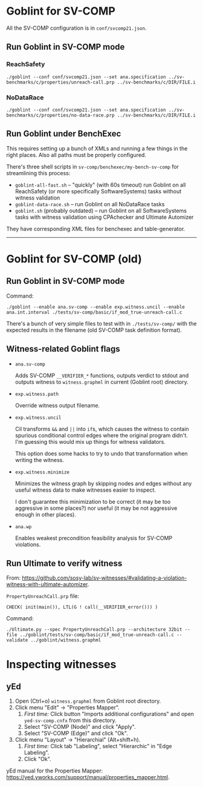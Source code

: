 # Goblint for SV-COMP
All the SV-COMP configuration is in `conf/svcomp21.json`.

## Run Goblint in SV-COMP mode
### ReachSafety
```
./goblint --conf conf/svcomp21.json --set ana.specification ../sv-benchmarks/c/properties/unreach-call.prp ../sv-benchmarks/c/DIR/FILE.i
```

### NoDataRace
```
./goblint --conf conf/svcomp21.json --set ana.specification ../sv-benchmarks/c/properties/no-data-race.prp ../sv-benchmarks/c/DIR/FILE.i
```

## Run Goblint under BenchExec
This requires setting up a bunch of XMLs and running a few things in the right places.
Also all paths must be properly configured.

There's three shell scripts in `sv-comp/benchexec/my-bench-sv-comp` for streamlining this process:
* `goblint-all-fast.sh` – "quickly" (with 60s timeout) run Goblint on all ReachSafety (or more specifically SoftwareSystems) tasks without witness validation
* `goblint-data-race.sh` – run Goblint on all NoDataRace tasks
* `goblint.sh` (probably outdated) – run Goblint on all SoftwareSystems tasks with witness validation using CPAchecker and Ultimate Automizer

They have corresponding XML files for benchexec and table-generator.


---


# Goblint for SV-COMP (old)

## Run Goblint in SV-COMP mode
Command:
```
./goblint --enable ana.sv-comp --enable exp.witness.uncil --enable ana.int.interval ./tests/sv-comp/basic/if_mod_true-unreach-call.c
```

There's a bunch of very simple files to test with in `./tests/sv-comp/` with the expected results in the filename (old SV-COMP task definition format).


## Witness-related Goblint flags
* `ana.sv-comp`

  Adds SV-COMP `__VERIFIER_*` functions, outputs verdict to stdout and outputs witness to `witness.graphml` in current (Goblint root) directory.

* `exp.witness.path`

  Override witness output filename.

* `exp.witness.uncil`

  Cil transforms `&&` and `||` into `if`s, which causes the witness to contain spurious conditional control edges where the original program didn't. I'm guessing this would mix up things for witness validators.

  This option does some hacks to try to undo that transformation when writing the witness.

* `exp.witness.minimize`

  Minimizes the witness graph by skipping nodes and edges without any useful witness data to make witnesses easier to inspect.

  I don't guarantee this minimization to be correct (it may be too aggressive in some places?) nor useful (it may be not aggressive enough in other places).

* `ana.wp`

  Enables weakest precondition feasibility analysis for SV-COMP violations.


## Run Ultimate to verify witness
From: https://github.com/sosy-lab/sv-witnesses/#validating-a-violation-witness-with-ultimate-automizer.

`PropertyUnreachCall.prp` file:
```
CHECK( init(main()), LTL(G ! call(__VERIFIER_error())) )
```

Command:
```
./Ultimate.py --spec PropertyUnreachCall.prp --architecture 32bit --file ../goblint/tests/sv-comp/basic/if_mod_true-unreach-call.c --validate ../goblint/witness.graphml
```



# Inspecting witnesses
## yEd

1. Open (Ctrl+o) `witness.graphml` from Goblint root directory.
2. Click menu "Edit" → "Properties Mapper".
    1. _First time:_  Click button "Imports additional configurations" and open `yed-sv-comp.cnfx` from this directory.
    2. Select "SV-COMP (Node)" and click "Apply".
    3. Select "SV-COMP (Edge)" and click "Ok".
3. Click menu "Layout" → "Hierarchial" (Alt+shift+h).
    1. _First time:_ Click tab "Labeling", select "Hierarchic" in "Edge Labeling".
    2. Click "Ok".

yEd manual for the Properties Mapper: https://yed.yworks.com/support/manual/properties_mapper.html.